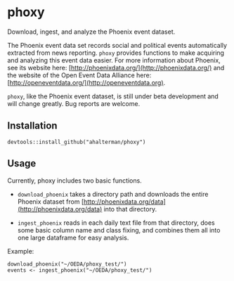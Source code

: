 phoxy
=====

Download, ingest, and analyze the Phoenix event dataset.

The Phoenix event data set records social and political events
automatically extracted from news reporting. `phoxy` provides
functions to make acquiring and analyzing this event data easier. For more
information about Phoenix, see its website here:
[http://phoenixdata.org/](http://phoenixdata.org/) and the website of the Open Event Data
Alliance here: [http://openeventdata.org/](http://openeventdata.org).

`phoxy`, like the Phoenix event dataset, is still under beta development and will
change greatly. Bug reports are welcome.

Installation
------------
`devtools::install_github("ahalterman/phoxy")`

Usage
-----

Currently, phoxy includes two basic functions.

* `download_phoenix` takes a directory path and downloads the entire Phoenix
  dataset from [http://phoenixdata.org/data](http://phoenixdata.org/data) into
  that directory. 

* `ingest_phoenix` reads in each daily text file from that directory, does some
  basic column name and class fixing, and combines them all into one large
  dataframe for easy analysis. 

Example:

```
download_phoenix("~/OEDA/phoxy_test/")
events <- ingest_phoenix("~/OEDA/phoxy_test/")
```

